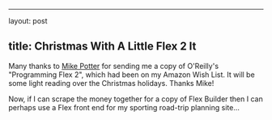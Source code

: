 <hr />

<p>layout: post</p>

<h2>title: Christmas With A Little Flex 2 It</h2>

<p>
Many thanks to <a href="http://www.riapedia.com/blog/mike">Mike Potter</a> for sending me a copy of O'Reilly's "Programming Flex 2", which had been on my Amazon Wish List.  It will be some light reading over the Christmas holidays.  Thanks Mike!
</p>

<p>
Now, if I can scrape the money together for a copy of Flex Builder then I can perhaps use a Flex front end for my sporting road-trip planning site...
</p>
